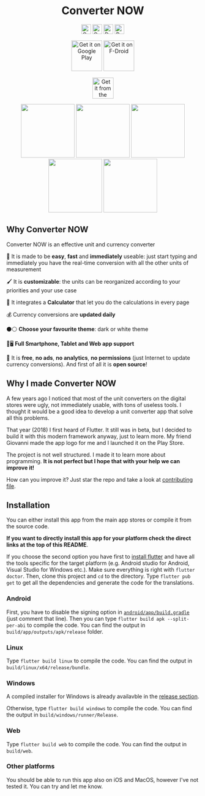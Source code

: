 <div align="center">

# Converter NOW

<img src="https://img.shields.io/github/contributors/ferraridamiano/ConverterNOW?style=flat-square"
    alt="Contributors"
    height="25">
[<img src="https://img.shields.io/badge/Open-Web%20App-blue?style=flat-square&logo=PWA"
    alt="Open web app"
    height="25">](https://converter-now.web.app)
[<img src="https://img.shields.io/badge/Donate-PayPal-green.svg?style=flat-square"
    alt="Donate paypal"
    height="25">](https://www.paypal.me/DemApps)
[<img src="https://cdn.buymeacoffee.com/buttons/default-orange.png"
    alt="Buy Me A Coffee"
    height="25">](https://www.buymeacoffee.com/ferraridamiano)

[<img src="https://play.google.com/intl/en_us/badges/static/images/badges/en_badge_web_generic.png"
    alt="Get it on Google Play"
    height="80">](https://play.google.com/store/apps/details?id=com.ferrarid.converterpro)
[<img src="https://fdroid.gitlab.io/artwork/badge/get-it-on.png"
    alt="Get it on F-Droid"
    height="80">](https://f-droid.org/packages/com.ferrarid.converterpro)

[<img src="https://snapcraft.io/static/images/badges/en/snap-store-black.svg"
    alt="Get it from the Snap Store"
    height="55">](https://snapcraft.io/converternow)

<img src="fastlane/metadata/android/en-US/images/phoneScreenshots/1.jpeg" width="140"> <img src="fastlane/metadata/android/en-US/images/phoneScreenshots/2.jpeg" width="140"> <img src="fastlane/metadata/android/en-US/images/phoneScreenshots/3.jpeg" width="140"> <img src="fastlane/metadata/android/en-US/images/phoneScreenshots/4.jpeg" width="140"> <img src="fastlane/metadata/android/en-US/images/phoneScreenshots/5.jpeg" width="140">
</div>

## Why Converter NOW

Converter NOW is an effective unit and currency converter

🚀 It is made to be **easy**, **fast** and **immediately** useable: just start typing and immediately you have the real-time conversion  with all the other units of measurement

🖌️ It is **customizable**: the units can be reorganized according to your priorities and your use case

🔢 It integrates a **Calculator** that let you do the calculations in every page

💰 Currency conversions are **updated daily**

⚫⚪ **Choose your favourite theme**: dark or white theme

📱🖥️ **Full Smartphone, Tablet and Web app support**

💯 It is **free**, **no ads**, **no analytics**, **no permissions** (just Internet to update currency conversions). And first of all it is **open source**!

## Why I made Converter NOW

A few years ago I noticed that most of the unit converters on the digital stores were ugly, not immediately usable, with tons of useless tools. I thought it would be a  good idea to develop a unit converter app that solve all this problems.

That year (2018) I first heard of Flutter. It still was in beta, but I decided to build it with this modern framework anyway, just to learn more. My friend Giovanni made the app logo for me and I launched it on the Play Store.

The project is not well structured. I made it to learn more about programming. **It is not perfect but I hope that with your help we can improve it!**

How can you improve it? Just star the repo and take a look at [contributing file](https://github.com/ferraridamiano/ConverterNOW/blob/master/CONTRIBUTING.md).

## Installation
You can either install this app from the main app stores or compile it from the source code.

**If you want to directly install this app for your platform check the direct links at the top of this README**.

If you choose the second option you have first to [install flutter](https://docs.flutter.dev/get-started/install) and have all the tools specific for the target platform (e.g. Android studio for Android, Visual Studio for Windows etc.). Make sure everything is right with  `flutter doctor`. Then, clone this project and `cd` to the directory. Type `flutter pub get` to get all the dependencies and generate the code for the translations.

### Android
First, you have to disable the signing option in [`android/app/build.gradle`](https://github.com/ferraridamiano/ConverterNOW/blob/master/android/app/build.gradle#L70) (just comment that line). Then you can type `flutter build apk --split-per-abi` to compile the code. You can find the output in `build/app/outputs/apk/release` folder.

### Linux
Type `flutter build linux` to compile the code. You can find the output in `build/linux/x64/release/bundle`.

### Windows
A compiled installer for Windows is already availavble in the [release section](https://github.com/ferraridamiano/ConverterNOW/releases).

Otherwise, type `flutter build windows` to compile the code. You can find the output in `build/windows/runner/Release`.

### Web
Type `flutter build web` to compile the code. You can find the output in `build/web`.

### Other platforms
You should be able to run this app also on iOS and MacOS, however I've not tested it. You can try and let me know.